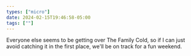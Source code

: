 ```yaml
---
types: ["micro"]
date: 2024-02-15T19:46:58-05:00
tags: [""]
---
```

Everyone else seems to be getting over The Family Cold, so if I can just avoid catching it in the first place, we'll be on track for a fun weekend.
